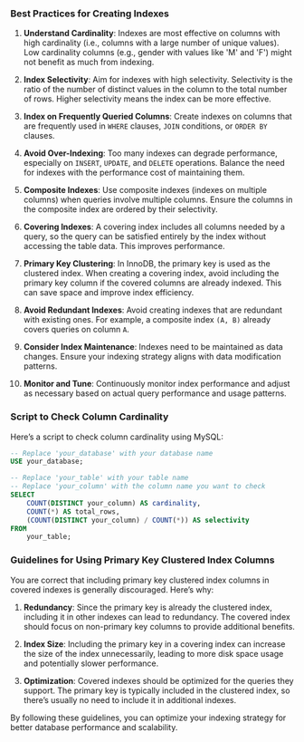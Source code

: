 ### Best Practices for Creating Indexes

1. **Understand Cardinality**: Indexes are most effective on columns with high cardinality (i.e., columns with a large number of unique values). Low cardinality columns (e.g., gender with values like 'M' and 'F') might not benefit as much from indexing.

2. **Index Selectivity**: Aim for indexes with high selectivity. Selectivity is the ratio of the number of distinct values in the column to the total number of rows. Higher selectivity means the index can be more effective.

3. **Index on Frequently Queried Columns**: Create indexes on columns that are frequently used in `WHERE` clauses, `JOIN` conditions, or `ORDER BY` clauses.

4. **Avoid Over-Indexing**: Too many indexes can degrade performance, especially on `INSERT`, `UPDATE`, and `DELETE` operations. Balance the need for indexes with the performance cost of maintaining them.

5. **Composite Indexes**: Use composite indexes (indexes on multiple columns) when queries involve multiple columns. Ensure the columns in the composite index are ordered by their selectivity.

6. **Covering Indexes**: A covering index includes all columns needed by a query, so the query can be satisfied entirely by the index without accessing the table data. This improves performance.

7. **Primary Key Clustering**: In InnoDB, the primary key is used as the clustered index. When creating a covering index, avoid including the primary key column if the covered columns are already indexed. This can save space and improve index efficiency.

8. **Avoid Redundant Indexes**: Avoid creating indexes that are redundant with existing ones. For example, a composite index `(A, B)` already covers queries on column `A`.

9. **Consider Index Maintenance**: Indexes need to be maintained as data changes. Ensure your indexing strategy aligns with data modification patterns.

10. **Monitor and Tune**: Continuously monitor index performance and adjust as necessary based on actual query performance and usage patterns.

### Script to Check Column Cardinality

Here’s a script to check column cardinality using MySQL:

```sql
-- Replace 'your_database' with your database name
USE your_database;

-- Replace 'your_table' with your table name
-- Replace 'your_column' with the column name you want to check
SELECT 
    COUNT(DISTINCT your_column) AS cardinality,
    COUNT(*) AS total_rows,
    (COUNT(DISTINCT your_column) / COUNT(*)) AS selectivity
FROM 
    your_table;
```

### Guidelines for Using Primary Key Clustered Index Columns

You are correct that including primary key clustered index columns in covered indexes is generally discouraged. Here’s why:

1. **Redundancy**: Since the primary key is already the clustered index, including it in other indexes can lead to redundancy. The covered index should focus on non-primary key columns to provide additional benefits.

2. **Index Size**: Including the primary key in a covering index can increase the size of the index unnecessarily, leading to more disk space usage and potentially slower performance.

3. **Optimization**: Covered indexes should be optimized for the queries they support. The primary key is typically included in the clustered index, so there’s usually no need to include it in additional indexes.

By following these guidelines, you can optimize your indexing strategy for better database performance and scalability.
